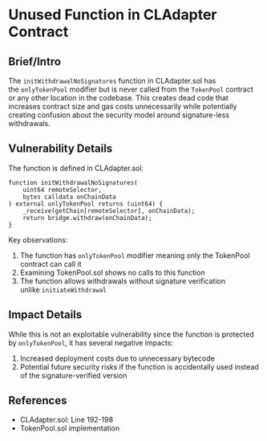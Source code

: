 # Unused Function in CLAdapter Contract

## Brief/Intro

The `initWithdrawalNoSignatures` function in CLAdapter.sol has the `onlyTokenPool` modifier but is never called from the `TokenPool` contract or any other location in the codebase. This creates dead code that increases contract size and gas costs unnecessarily while potentially creating confusion about the security model around signature-less withdrawals.

## Vulnerability Details

The function is defined in CLAdapter.sol:

```solidity
function initWithdrawalNoSignatures(
    uint64 remoteSelector,
    bytes calldata onChainData
) external onlyTokenPool returns (uint64) {
    _receive(getChain[remoteSelector], onChainData);
    return bridge.withdraw(onChainData);
}
```


Key observations:

1. The function has `onlyTokenPool` modifier meaning only the TokenPool contract can call it
2. Examining TokenPool.sol shows no calls to this function
3. The function allows withdrawals without signature verification unlike `initiateWithdrawal`

## Impact Details

While this is not an exploitable vulnerability since the function is protected by `onlyTokenPool`, it has several negative impacts:

1. Increased deployment costs due to unnecessary bytecode
2. Potential future security risks if the function is accidentally used instead of the signature-verified version

## References

- CLAdapter.sol: Line 192-198
- TokenPool.sol implementation
